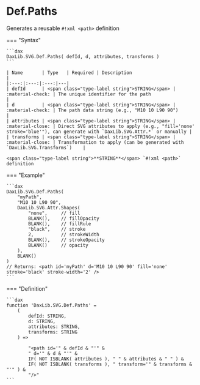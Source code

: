 # Def.Paths

Generates a reusable `#!xml <path>` definition

=== "Syntax"

    ```dax
    DaxLib.SVG.Def.Paths( defId, d, attributes, transforms )
    ```

    | Name       | Type   | Required | Description                                                                |
    |:---:|:---:|:---:|---|
    | defId      | <span class="type-label string">STRING</span> | :material-check: | The unique identifier for the path                                        |
    | d          | <span class="type-label string">STRING</span> | :material-check: | The path data string (e.g., "M10 10 L90 90")                             |
    | attributes | <span class="type-label string">STRING</span> | :material-close: | Direct SVG attributes to apply (e.g., "fill='none' stroke='blue'"), can generate with `DaxLib.SVG.Attr.*` or manually |
    | transforms | <span class="type-label string">STRING</span> | :material-close: | Transformation to apply (can be generated with `DaxLib.SVG.Transforms`)    |

    <span class="type-label string">**STRING**</span> `#!xml <path>` definition

=== "Example"

    ```dax
    DaxLib.SVG.Def.Paths(
        "myPath",
        "M10 10 L90 90",
        DaxLib.SVG.Attr.Shapes(
            "none",     // fill
            BLANK(),    // fillOpacity
            BLANK(),    // fillRule
            "black",    // stroke
            2,          // strokeWidth
            BLANK(),    // strokeOpacity
            BLANK()     // opacity
        ),
        BLANK()
    )
    // Returns: <path id='myPath' d='M10 10 L90 90' fill='none' stroke='black' stroke-width='2' />
    ```

=== "Definition"

    ```dax
    function 'DaxLib.SVG.Def.Paths' =
        (
            defId: STRING,
            d: STRING,
            attributes: STRING,
            transforms: STRING
        ) =>

            "<path id='" & defId & "'" &
            " d='" & d & "'" &
            IF( NOT ISBLANK( attributes ), " " & attributes & " " ) &
            IF( NOT ISBLANK( transforms ), " transform='" & transforms & "'" ) &
            "/>"
    ```